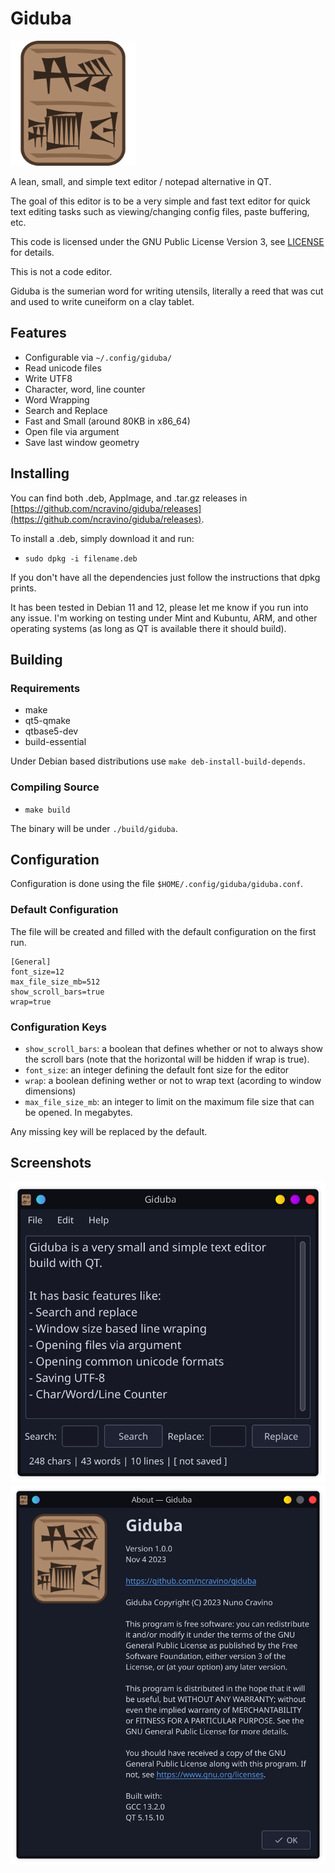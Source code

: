 # Giduba
<img src="./resources/icons/giduba.svg" width="200" alt="A tablet with giduba written in cuneiform"/>

A lean, small, and simple text editor / notepad alternative in QT.

The goal of this editor is to be a very simple and fast text editor for quick text editing tasks such as viewing/changing config files, paste buffering, etc.

This code is licensed under the GNU Public License Version 3, see [LICENSE](./LICENSE) for details.

This is not a code editor.

Giduba is the sumerian word for writing utensils, literally a reed that was cut and used to write cuneiform on a clay tablet.

## Features

- Configurable via `~/.config/giduba/`
- Read unicode files
- Write UTF8
- Character, word, line counter
- Word Wrapping
- Search and Replace
- Fast and Small (around 80KB in x86_64)
- Open file via argument
- Save last window geometry

## Installing

You can find both .deb, AppImage, and .tar.gz releases in [https://github.com/ncravino/giduba/releases](https://github.com/ncravino/giduba/releases).

To install a .deb, simply download it and run:
- `sudo dpkg -i filename.deb`

If you don't have all the dependencies just follow the instructions that dpkg prints.

It has been tested in Debian 11 and 12, please let me know if you run into any issue.
I'm working on testing under Mint and Kubuntu, ARM, and other operating systems (as long as QT is available there it should build).

## Building

### Requirements
- make 
- qt5-qmake 
- qtbase5-dev 
- build-essential

Under Debian based distributions use `make deb-install-build-depends`.

### Compiling Source

- `make build`

The binary will be under `./build/giduba`.

## Configuration

Configuration is done using the file `$HOME/.config/giduba/giduba.conf`.

### Default Configuration

The file will be created and filled with the default configuration on the first run.

```
[General]
font_size=12
max_file_size_mb=512
show_scroll_bars=true
wrap=true
```

### Configuration Keys

- `show_scroll_bars`:  a boolean that defines whether or not to always show the scroll bars (note that the horizontal will be hidden if wrap is true).
- `font_size`: an integer defining the default font size for the editor
- `wrap`: a boolean defining wether or not to wrap text (acording to window dimensions)
- `max_file_size_mb`: an integer to limit on the maximum file size that can be opened. In megabytes.

Any missing key will be replaced by the default.

## Screenshots
<img src="./images/screenshot.png" width="600" alt="A screenshot of giduba main window"/>
<img src="./images/screenshot_about.png" width="600" alt="A screenshot of giduba about box"/>



